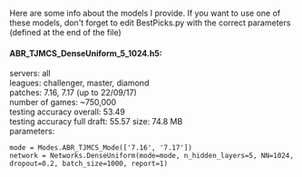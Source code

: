 Here are some info about the models I provide. If you want to use one of these models, don't forget to edit BestPicks.py with the correct parameters (defined at the end of the file)

#### ABR_TJMCS_DenseUniform_5_1024.h5: 
servers: all  
leagues: challenger, master, diamond  
patches: 7.16, 7.17 (up to 22/09/17)  
number of games: ~750,000  
testing accuracy overall: 53.49  
testing accuracy full draft: 55.57
size: 74.8 MB  
parameters:  

```
mode = Modes.ABR_TJMCS_Mode(['7.16', '7.17'])
network = Networks.DenseUniform(mode=mode, n_hidden_layers=5, NN=1024, dropout=0.2, batch_size=1000, report=1)
```
